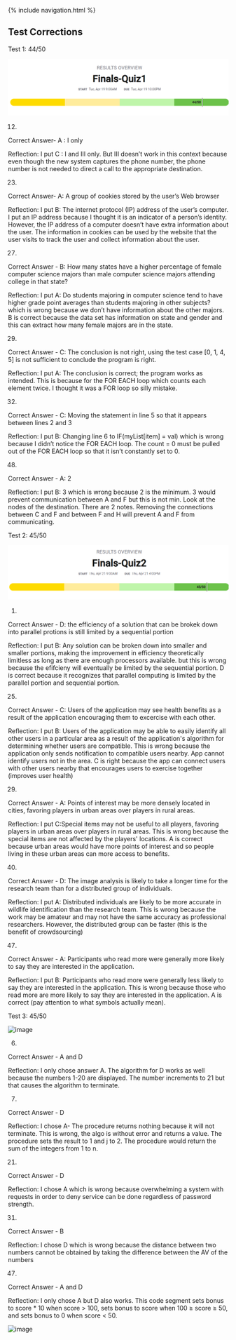 {% include navigation.html %}

## Test Corrections 

Test 1: 44/50

![img_1.png](img_1.png)

12.

Correct Answer- A : I only


Reflection: I put C : I and III only. But III doesn’t work in this context because even though the new system captures the phone number, the phone number is not needed to direct a call to the appropriate destination.


23.

Correct Answer- A: A group of cookies stored by the user’s Web browser

Reflection: I put B: The internet protocol (IP) address of the user’s computer. I put an IP address because I thought it is an indicator of a person’s identity. However, the IP address of a computer doesn’t have extra information about the user. The information in cookies can be used by the website that the user visits to track the user and collect information about the user.


27.

Correct Answer - B: How many states have a higher percentage of female computer science majors than male computer science majors attending college in that state?

Reflection: I put A: Do students majoring in computer science tend to have higher grade point averages than students majoring in other subjects? which is wrong because we don’t have information about the other majors. B is correct because the data set has information on state and gender and this can extract how many female majors are in the state.


29.

Correct Answer - C: The conclusion is not right, using the test case [0, 1, 4, 5] is not sufficient to conclude the program is right.

Reflection: I put A: The conclusion is correct; the program works as intended. This is because for the FOR EACH loop which counts each element twice. I thought it was a FOR loop so silly mistake.






32.

Correct Answer - C: Moving the statement in line 5 so that it appears between lines 2 and 3

Reflection: I put B: Changing line 6 to IF(myList[item] = val) which is wrong because I didn’t notice the FOR EACH loop. The count = 0 must be pulled out of the FOR EACH loop so that it isn’t constantly set to 0.



48.

Correct Answer - A: 2

Reflection: I put B: 3 which is wrong because 2 is the minimum. 3 would prevent communication between A and F but this is not min. Look at the nodes of the destination. There are 2 notes. Removing the connections between C and F and between F and H will prevent A and F from communicating.


Test 2: 45/50

![img.png](img.png)

1. 
Correct Answer - D: the efficiency of a solution that can be brokek down into parallel protions is still limited by a sequential portion

Reflection: I put B: Any solution can be broken down into smaller and smaller portions, making the improvement in efficiency theoretically limitless as long as there are enough processors available. but this is wrong because the efifcieny will eventually be limited by the sequential portion. D is correct because it recognizes that parallel computing is limited by the parallel portion and sequential portion.

25.
Correct Answer - C: Users of the application may see health benefits as a result of the application encouraging them to excercise with each other. 

Reflection: I put B: Users of the application may be able to easily identify all other users in a particular area as a result of the application's algorithm for determining whether users are compatible. This is wrong because the application only sends notification to compatible users nearby. App cannot identify users not in the area. C is right because the app can connect users with other users nearby that encourages users to exercise together (improves user health)


29.
Correct Answer - A: Points of interest may be more densely located in cities, favoring players in urban areas over players in rural areas.

Reflection: I put C:Special items may not be useful to all players, favoring players in urban areas over players in rural areas. This is wrong because the special items are not affected by the players' locations. A is correct because urban areas would have more points of interest and so people living in these urban areas can more access to benefits.

40.
Correct Answer - D: The image analysis is likely to take a longer time for the research team than for a distributed group of individuals.

Reflection: I put A: Distributed individuals are likely to be more accurate in wildlife identification than the research team. This is wrong because the work may be amateur and may not have the same accuracy as professional researchers. However, the distributed group can be faster (this is the benefit of crowdsourcing)

47.
Correct Answer - A: Participants who read more were generally more likely to say they are interested in the application.

Reflection: I put B: Participants who read more were generally less likely to say they are interested in the application. This is wrong because those who read more are more likely to say they are interested in the application. A is correct (pay attention to what symbols actually mean). 

Test 3: 45/50

![image](https://user-images.githubusercontent.com/72752116/166516357-578187e6-4ac5-4968-a44e-5a629b4419bc.png)

6. 
Correct Answer - A and D

Reflection: I only chose answer A. The algorithm for D works as well because the numbers 1-20 are displayed. The number increments to 21 but that causes the algorithm to terminate.

7. 
Correct Answer - D

Reflection: I chose A- The procedure returns nothing because it will not terminate. This is wrong, the algo is without error and returns a value. The procedure sets the result to 1 and j to 2. The procedure would return the sum of the integers from 1 to n.

21. 
Correct Answer - D

Reflection: I chose A which is wrong because overwhelming a system with requests in order to deny service can be done regardless of password strength. 

31. 
Correct Answer - B 

Reflection: I chose D which is wrong because the distance between two numbers cannot be obtained by taking the difference between the AV of the numbers

47. 
Correct Answer - A and D

Reflection: I only chose A but D also works. This code segment sets bonus to score * 10 when score > 100, sets bonus to score when 100 ≥ score ≥ 50, and sets bonus to 0 when score < 50.

![image](https://user-images.githubusercontent.com/72752116/167197508-19e4de14-a1ce-404f-9788-00f933378aaf.png)

